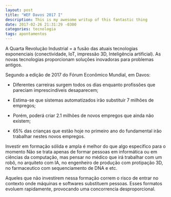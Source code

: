 ```yaml
---
layout: post
title: "WEF Davos 2017 I"
description: This is my awesome writup of this fantastic thing
date: 2017-02-26 21:31:29 -0300
categories: tecnologia
tags: apontamentos
---
```


A Quarta Revolução Industrial = a fusão das atuais tecnologias exponenciais (conectividade, IoT, impressão 3D, Inteligência artificial).
As novas tecnologias proporcionam soluções inovadoras para problemas antigos.

Segundo a edição de 2017 do Fórum Econômico Mundial, em Davos:
  * Diferentes carreiras surgem todos os dias enquanto profissões que pareciam imprescindíveis desaparecem;

  * Estima-se que sistemas automatizados irão substituir 7 milhões de empregos;

  * Porém, poderá criar 2.1 milhões de novos empregos que ainda não existem;

  * 65% das crianças que estão hoje no primeiro ano do fundamental irão trabalhar nestes novos empregos.

Investir em formação sólida e ampla é melhor do que algo especifico para o momento
Não se trata apenas de formar pessoas em informática ou em ciências da computação, mas pensar no médico que irá trabalhar com um robô, no arquiteto com IA, no engenheiro de produção com protipação 3D, no farmaceutico com sequenciamento de DNA e etc.

Aqueles que não investirem nessa formação correm o risco de entrar no contexto onde máquinas e softwares substituem pessoas. Esses formatos evoluem rapidamente, provocando uma concorrencia desproporcional.
